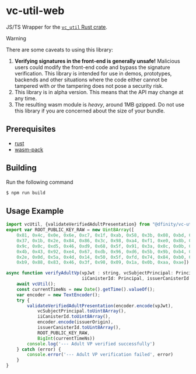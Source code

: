 # vc-util-web

JS/TS Wrapper for the [`vc_util` Rust crate](../vc_util).


> [!WARNING]
> There are some caveats to using this library:
> 1. **Verifying signatures in the front-end is generally unsafe!** Malicious users could modify the front-end code and bypass the signature verification. This library is intended for use in demos, prototypes, backends and other situations where the code either cannot be tampered with _or_ the tampering does not pose a security risk.
> 2. This library is in alpha version. This means that the API may change at any time.
> 3. The resulting wasm module is _heavy_, around 1MB gzipped. Do not use this library if you are concerned about the size of your bundle.


## Prerequisites

- [rust](https://www.rust-lang.org)
- [wasm-pack](https://github.com/rustwasm/wasm-pack)

## Building

Run the following command
```bash
$ npm run build
```
## Usage Example

```js
import vcUtil, {validateVerifiedAdultPresentation} from "@dfinity/vc-util-web";
export var ROOT_PUBLIC_KEY_RAW = new Uint8Array([
    0x81, 0x4c, 0x0e, 0x6e, 0xc7, 0x1f, 0xab, 0x58, 0x3b, 0x08, 0xbd, 0x81, 0x37, 0x3c, 0x25, 0x5c, 0x3c,
    0x37, 0x1b, 0x2e, 0x84, 0x86, 0x3c, 0x98, 0xa4, 0xf1, 0xe0, 0x8b, 0x74, 0x23, 0x5d, 0x14, 0xfb, 0x5d,
    0x9c, 0x0c, 0xd5, 0x46, 0xd9, 0x68, 0x5f, 0x91, 0x3a, 0x0c, 0x0b, 0x2c, 0xc5, 0x34, 0x15, 0x83, 0xbf,
    0x4b, 0x43, 0x92, 0xe4, 0x67, 0xdb, 0x96, 0xd6, 0x5b, 0x9b, 0xb4, 0xcb, 0x71, 0x71, 0x12, 0xf8, 0x47,
    0x2e, 0x0d, 0x5a, 0x4d, 0x14, 0x50, 0x5f, 0xfd, 0x74, 0x84, 0xb0, 0x12, 0x91, 0x09, 0x1c, 0x5f, 0x87,
    0xb9, 0x88, 0x83, 0x46, 0x3f, 0x98, 0x09, 0x1a, 0x0b, 0xaa, 0xae]);

async function verifyAdultVp(vpJwt : string, vcSubjectPrincipal: Principal, issuerOrigin: string, 
                             iiCanisterId: Principal, issuerCanisterId: Principal) {
    await vcUtil();
    const currentTimeNs = new Date().getTime().valueOf();
    var encoder = new TextEncoder();
    try {
        validateVerifiedAdultPresentation(encoder.encode(vpJwt),
            vcSubjectPrincipal.toUint8Array(),
            iiCanisterId.toUint8Array(),
            encoder.encode(issuerOrigin),
            issuerCanisterId.toUint8Array(),
            ROOT_PUBLIC_KEY_RAW,
            BigInt(currentTimeNs))
        console.log('--- Adult VP verified successfully')
    } catch (error) {
        console.error('--- Adult VP verification failed', error)
    }
}
```

